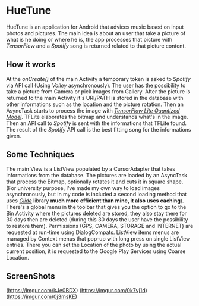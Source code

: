 # HueTune
HueTune is an application for Android that advices music based on input photos and pictures. The main idea is about an user that take a picture of what is he doing or where he is, the app processes that picture with *TensorFlow* and a *Spotify* song is returned related to that picture content.

## How it works
At the *onCreate()* of the main Activity a temporary token is asked to *Spotify* via API call (Using *Volley* asynchronously). The user has the possibility to take a picture from Camera or pick images from Gallery. After the picture is returned to the main Activity it's URI/PATH is stored in the database with other informations such as the location and the picture rotation. Then an AsyncTask starts to process the image with [*TensorFlow Lite Quantized Model*](https://www.tensorflow.org/lite/models/image_classification/overview). TFLite elaborates the bitmap and understands what's in the image. Then an API call to *Spotify* is sent with the informations that TFLite found. The result of the *Spotify* API call is the best fitting song for the informations given.

## Some Techniques
The main View is a ListView populated by a CursorAdapter that takes informations from the database. The pictures are loaded by an AsyncTask that process the Bitmap, optionally rotates it and cuts it in square shape. (For university purpose, I've made my own way to load images asynchronously, but in my code is included a second loading method that uses [*Glide*](https://bumptech.github.io/glide/) library **much more efficient than mine, it also uses caching**). 
There's a global menu in the toolbar that gives you the option to go to the Bin Activity where the pictures deleted are stored, they also stay there for 30 days then are deleted (during this 30 days the user have the possibility to restore them). 
Permissions (GPS, CAMERA, STORAGE and INTERNET) are requested at run-time using DialogCompats.
ListView items menus are managed by Context menus that pop-up with long press on single ListView entries. There you can set the Location of the photo by using the actual current position, it is requested to the Google Play Services using Coarse Location.

## ScreenShots
(https://imgur.com/kJe0BDX)
(https://imgur.com/0k7vj1d)
(https://imgur.com/0j3msKE)
